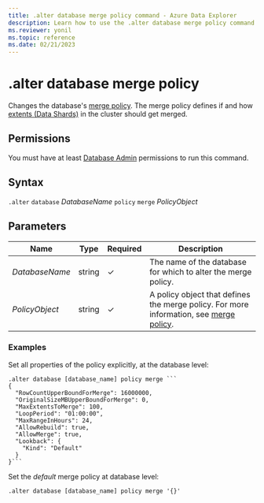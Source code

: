```yaml
---
title: .alter database merge policy command - Azure Data Explorer
description: Learn how to use the .alter database merge policy command to change the database's merge policy. 
ms.reviewer: yonil
ms.topic: reference
ms.date: 02/21/2023
---
```

# .alter database merge policy

Changes the database's [merge policy](mergepolicy.md). The merge policy defines if and how [extents (Data Shards)](../management/extents-overview.md) in the cluster should get merged.

## Permissions

You must have at least [Database Admin](access-control/role-based-access-control.md) permissions to run this command.

## Syntax

`.alter` `database` *DatabaseName* `policy` `merge` *PolicyObject*

## Parameters

|Name|Type|Required|Description|
|--|--|--|--|
|*DatabaseName*|string|&check;|The name of the database for which to alter the merge policy.|
|*PolicyObject*|string|&check;|A policy object that defines the merge policy. For more information, see [merge policy](mergepolicy.md).|

### Examples

Set all properties of the policy explicitly, at the database level:

~~~kusto
.alter database [database_name] policy merge ```
{
  "RowCountUpperBoundForMerge": 16000000,
  "OriginalSizeMBUpperBoundForMerge": 0,
  "MaxExtentsToMerge": 100,
  "LoopPeriod": "01:00:00",
  "MaxRangeInHours": 24,
  "AllowRebuild": true,
  "AllowMerge": true,
  "Lookback": {
    "Kind": "Default"
  }
}```
~~~

Set the *default* merge policy at database level:

```kusto
.alter database [database_name] policy merge '{}'
```
